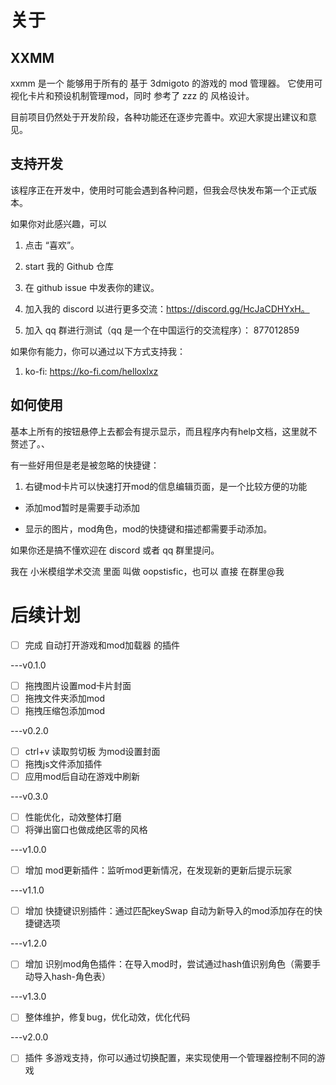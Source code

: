 # 关于

## XXMM

xxmm 是一个 能够用于所有的 基于 3dmigoto 的游戏的 mod 管理器。
它使用可视化卡片和预设机制管理mod，同时 参考了 zzz 的 风格设计。

目前项目仍然处于开发阶段，各种功能还在逐步完善中。欢迎大家提出建议和意见。

## 支持开发

该程序正在开发中，使用时可能会遇到各种问题，但我会尽快发布第一个正式版本。

如果你对此感兴趣，可以

1. 点击 “喜欢”。

2. start 我的 Github 仓库

3. 在 github issue 中发表你的建议。

4. 加入我的 discord 以进行更多交流：https://discord.gg/HcJaCDHYxH。

5. 加入 qq 群进行测试（qq 是一个在中国运行的交流程序）： 877012859

如果你有能力，你可以通过以下方式支持我：

1. ko-fi: https://ko-fi.com/helloxlxz

## 如何使用

基本上所有的按钮悬停上去都会有提示显示，而且程序内有help文档，这里就不赘述了。、

有一些好用但是老是被忽略的快捷键：

1. 右键mod卡片可以快速打开mod的信息编辑页面，是一个比较方便的功能

- 添加mod暂时是需要手动添加

- 显示的图片，mod角色，mod的快捷键和描述都需要手动添加。

如果你还是搞不懂欢迎在 discord 或者 qq 群里提问。

我在 小米模组学术交流 里面 叫做 oopstisfic，也可以 直接 在群里@我

# 后续计划

- [ ] 完成 自动打开游戏和mod加载器 的插件

---v0.1.0
- [ ] 拖拽图片设置mod卡片封面
- [ ] 拖拽文件夹添加mod
- [ ] 拖拽压缩包添加mod

---v0.2.0
- [ ] ctrl+v 读取剪切板 为mod设置封面
- [ ] 拖拽js文件添加插件
- [ ] 应用mod后自动在游戏中刷新

---v0.3.0
- [ ] 性能优化，动效整体打磨
- [ ] 将弹出窗口也做成绝区零的风格

---v1.0.0
- [ ] 增加 mod更新插件：监听mod更新情况，在发现新的更新后提示玩家

---v1.1.0
- [ ] 增加 快捷键识别插件：通过匹配keySwap 自动为新导入的mod添加存在的快捷键选项

---v1.2.0
- [ ] 增加 识别mod角色插件：在导入mod时，尝试通过hash值识别角色（需要手动导入hash-角色表）

---v1.3.0
- [ ] 整体维护，修复bug，优化动效，优化代码

---v2.0.0
- [ ] 插件 多游戏支持，你可以通过切换配置，来实现使用一个管理器控制不同的游戏

